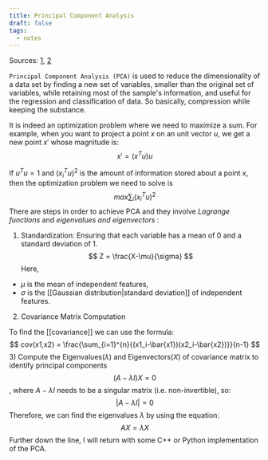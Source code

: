 ```yaml
---
title: Principal Component Analysis
draft: false
tags:
  - notes
---
```


Sources: [1](https://www.geeksforgeeks.org/principal-component-analysis-pca/), [2](https://youtu.be/FD4DeN81ODY?si=8Y1l_sGXPK-Oh6p7)

`Principal Component Analysis (PCA)` is used to reduce the dimensionality of a data set by finding a new set of variables, smaller than the original set of variables, while retaining most of the sample's information, and useful for the regression and classification of data. So basically, compression while keeping the substance.

It is indeed an optimization problem where we need to maximize a sum. For example, when you want to project a point $x$ on an unit vector $u$, we get a new point $x'$ whose magnitude is:
$$
x' = (x^T u) u
$$

If $u^T u = 1$ and $(x_i^T u)^2$ is the amount of information stored about a point x, then the optimization problem we need to solve is
$$
max{\sum_i{(x_i^Tu)^2}}
$$
There are steps in order to achieve PCA and they involve *Lagrange functions* and *eigenvalues and eigenvectors* :

1) Standardization: Ensuring that each variable has a mean of 0 and a standard deviation of 1.
	$$
	Z = \frac{X-\mu}{\sigma}
	$$
Here, 
* $\mu$ is the mean of independent features,
* $\sigma$ is the [[Gaussian distribution|standard deviation]] of independent features.

2) Covariance Matrix Computation

To find the [[covariance]] we can use the formula:
$$
cov(x1,x2) = \frac{\sum_{i=1}^{n}{(x1_i-\bar{x1})(x2_i-\bar{x2})}}{n-1}
$$
3) Compute the Eigenvalues($\lambda$) and Eigenvectors($X$) of covariance matrix to identify principal components
$$
(A-\lambda I)X = 0
$$
, where $A-\lambda I$ needs to be a singular matrix (i.e. non-invertible), so:
$$
|A-\lambda I| = 0
$$
Therefore, we can find the eigenvalues $\lambda$ by using the equation:
$$
AX = \lambda X
$$
Further down the line, I will return with some C++ or Python implementation of the PCA.